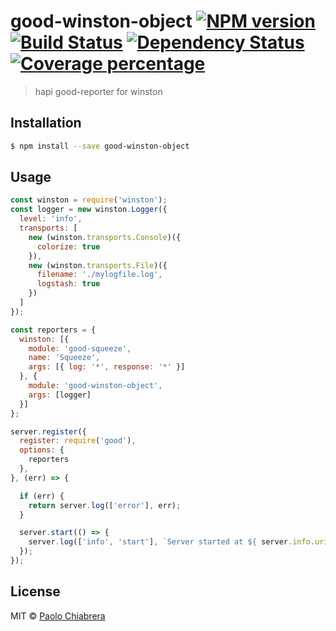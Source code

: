 # good-winston-object [![NPM version][npm-image]][npm-url] [![Build Status][travis-image]][travis-url] [![Dependency Status][daviddm-image]][daviddm-url] [![Coverage percentage][coveralls-image]][coveralls-url]
> hapi good-reporter for winston

## Installation

```sh
$ npm install --save good-winston-object
```

## Usage

```js
const winston = require('winston');
const logger = new winston.Logger({
  level: 'info',
  transports: [
    new (winston.transports.Console)({
      colorize: true
    }),
    new (winston.transports.File)({
      filename: './mylogfile.log',
      logstash: true
    })
  ]
});

const reporters = {
  winston: [{
    module: 'good-squeeze',
    name: 'Squeeze',
    args: [{ log: '*', response: '*' }]
  }, {
    module: 'good-winston-object',
    args: [logger]
  }]
};

server.register({
  register: require('good'),
  options: {
    reporters
  },
}, (err) => {

  if (err) {
    return server.log(['error'], err);
  }

  server.start(() => {
    server.log(['info', 'start'], `Server started at ${ server.info.uri }`);
  });
});
```
## License

MIT © [Paolo Chiabrera](https://github.com/paolo-chiabrera)


[npm-image]: https://badge.fury.io/js/good-winston-object.svg
[npm-url]: https://npmjs.org/package/good-winston-object
[travis-image]: https://travis-ci.org/paolo-chiabrera/good-winston-object.svg?branch=master
[travis-url]: https://travis-ci.org/paolo-chiabrera/good-winston-object
[daviddm-image]: https://david-dm.org/paolo-chiabrera/good-winston-object.svg?theme=shields.io
[daviddm-url]: https://david-dm.org/paolo-chiabrera/good-winston-object
[coveralls-image]: https://coveralls.io/repos/paolo-chiabrera/good-winston-object/badge.svg
[coveralls-url]: https://coveralls.io/r/paolo-chiabrera/good-winston-object
